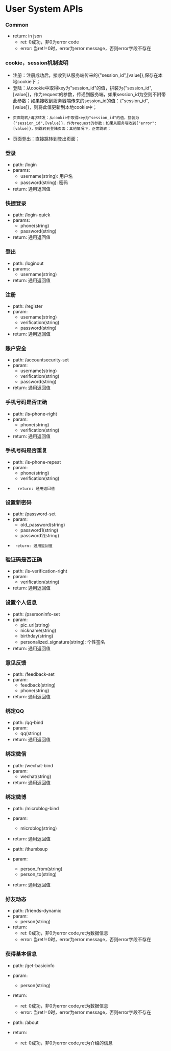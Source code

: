 User System APIs
================

###	Common
*	return: in json
	-	ret: 0成功，非0为error code
	-	error: 当ret!=0时，error为error message，否则error字段不存在

### cookie，session机制说明
*    注册：注册成功后，接收到从服务端传来的{"session_id",[value]},保存在本地cookie下；
*    登陆：从cookie中取得key为"session_id"的值，拼装为{"session_id",[value]}，作为request的参数，传递到服务端，如果session_id为空则不附带此参数；如果接收到服务器端传来的session_id的值：{"session_id",[value]}，则将此值更新到本地cookie中；
*     页面跳转/请求转发：从cookie中取得key为"session_id"的值，拼装为{"session_id",[value]}，作为request的参数；如果从服务端收到{"error":[value]}，则跳转到登陆页面；其他情况下，正常跳转；
*    页面登出：直接跳转到登出页面；

###	登录
*	path: /login
*	params:
	-	username(string): 用户名
	-	password(string): 密码
*	return: 通用返回值

###	快捷登录
*	path: /login-quick
*	params:
	-	phone(string)
	-	password(string)
*	return: 通用返回值

###	登出
*   path: /loginout
*	params:
	-   username(string)
*	return: 通用返回值

### 注册
*	path: /register
*	param:
	-	username(string)
	-	verification(string)
	-	password(string)
*   return: 通用返回值

### 账户安全
*	path: /accountsecurity-set
*	param:
    -	username(string)
	-	verification(string)
	-	password(string)
*	return: 通用返回值

### 手机号码是否正确
*   path: /is-phone-right
*	param:
    -   phone(string)
	-	verification(string)
*	return: 通用返回值

### 手机号码是否重复
*   path: /is-phone-repeat
*   param:
    -   phone(string)
	-	verification(string)
*       return: 通用返回值

###     设置新密码
*   path: /password-set
*   param:
    -   old_password(string)
	-	password1(string)
	-	password2(string)
*      return: 通用返回值

### 验证码是否正确
*   path: /is-verification-right
*   param:
    -   verification(string)
*   return: 通用返回值

### 设置个人信息
*   path: /psersoninfo-set
*   param:
	-   pic_url(string)
	-	nickname(string)
	-	birthday(string)
	-	personalized_signature(string): 个性签名
*   return: 通用返回值

### 意见反馈
*   path: /feedback-set
*   param:
	-	feedback(string)
	-	phone(string)
*   return: 通用返回值

### 绑定QQ
*   path: /qq-bind
*   param:
	-	qq(string)
*   return: 通用返回值


### 绑定微信
*   path: /wechat-bind
*   param:
	-   wechat(string)
*   return: 通用返回值


### 绑定微博
*   path: /microblog-bind
*   param:
	-	microblog(string)
*   return: 通用返回值


*   path: /thumbsup
*   param:
	-	person_from(string)
	-	person_to(string)
*   return: 通用返回值

### 好友动态
*   path: /friends-dynamic
*   param:
	-	person(string)
*	return:
	-	ret: 0成功，非0为error code,ret为数据信息
	-	error: 当ret!=0时，error为error message，否则error字段不存在

### 获得基本信息
*   path: /get-basicinfo
*   param:
	-	person(string)
*	return:
	-	ret: 0成功，非0为error code,ret为数据信息
	-	error: 当ret!=0时，error为error message，否则error字段不存在


*   path: /about
*   return: 
    -	ret: 0成功，非0为error code,ret为介绍的信息
